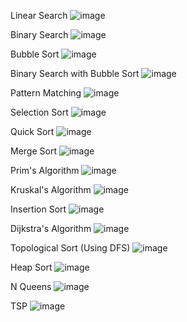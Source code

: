 Linear Search
![image](https://github.com/user-attachments/assets/7ee02bf7-014e-4b49-ba43-001b6e014a95)

Binary Search
![image](https://github.com/user-attachments/assets/e67a00ea-46e8-4979-bfcf-587dadd74eae)

Bubble Sort
![image](https://github.com/user-attachments/assets/57b77ea2-57bb-4798-a59c-5be42bd49e4a)

Binary Search with Bubble Sort
![image](https://github.com/user-attachments/assets/819a8697-f943-4b72-8e22-acfac6bf5e73)

Pattern Matching
![image](https://github.com/user-attachments/assets/af8c63bd-827c-49a1-ab16-bbc09002c6da)

Selection Sort
![image](https://github.com/user-attachments/assets/b86e8934-694f-42c1-b235-47137324a875)

Quick Sort
![image](https://github.com/user-attachments/assets/78311899-7724-4f2d-be77-f2dc4b576b1c)

Merge Sort
![image](https://github.com/user-attachments/assets/2d4db290-887a-4174-8487-75b52638adbe)

Prim's Algorithm
![image](https://github.com/user-attachments/assets/266e57da-2cf0-425a-a530-b42fa7acc24a)

Kruskal's Algorithm
![image](https://github.com/user-attachments/assets/177afac5-db1e-4c14-b2d2-8cd1f6f6b9b6)

Insertion Sort
![image](https://github.com/user-attachments/assets/79d29a9f-e634-46ec-bfbd-3a69700560cd)

Dijkstra's Algorithm
![image](https://github.com/user-attachments/assets/bef3efa3-f5d5-4ab4-9983-d986849b556e)

Topological Sort (Using DFS)
![image](https://github.com/user-attachments/assets/ff8d5979-0004-479f-84a1-d40d7d4ce913)

Heap Sort
![image](https://github.com/user-attachments/assets/b0b75df2-ac4c-4c05-bd13-874f9562e912)

N Queens
![image](https://github.com/user-attachments/assets/3504fcc2-9c30-41dc-a2cc-26bf5b39fc70)

TSP
![image](https://github.com/user-attachments/assets/87b205c8-bb7a-4398-a3fa-8de6cd491fc3)
